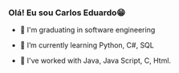 ### Olá! Eu sou Carlos Eduardo😁

- 📖 I'm graduating in software engineering

- 🌱 I’m currently learning Python, C#, SQL
- 🌿 I've worked with Java, Java Script, C, Html.
